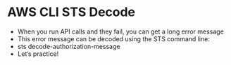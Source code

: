# AWS CLI STS Decode

* When you run API calls and they fail, you can get a long error message
* This error message can be decoded using the STS command line:
* sts decode-authorization-message
* Let’s practice!
